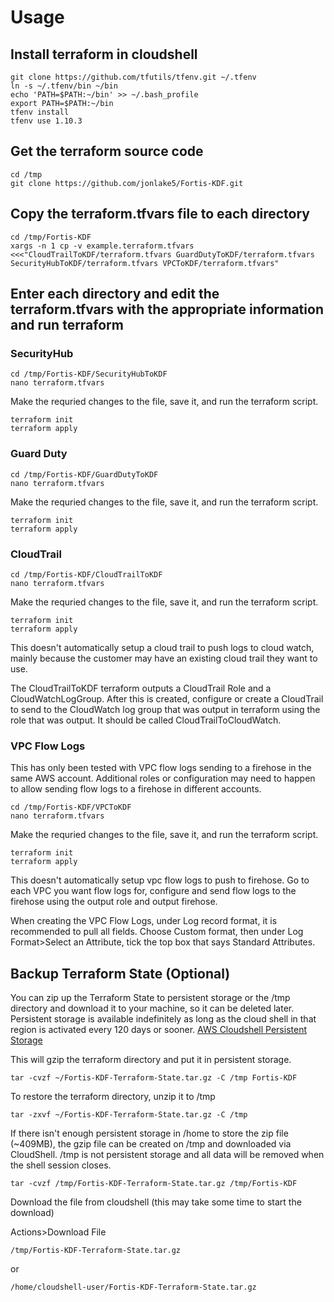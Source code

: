 # Usage

## Install terraform in cloudshell

```
git clone https://github.com/tfutils/tfenv.git ~/.tfenv
ln -s ~/.tfenv/bin ~/bin
echo 'PATH=$PATH:~/bin' >> ~/.bash_profile
export PATH=$PATH:~/bin
tfenv install
tfenv use 1.10.3
```

## Get the terraform source code

```
cd /tmp
git clone https://github.com/jonlake5/Fortis-KDF.git
```

## Copy the terraform.tfvars file to each directory

```
cd /tmp/Fortis-KDF
xargs -n 1 cp -v example.terraform.tfvars <<<"CloudTrailToKDF/terraform.tfvars GuardDutyToKDF/terraform.tfvars SecurityHubToKDF/terraform.tfvars VPCToKDF/terraform.tfvars"
```

## Enter each directory and edit the terraform.tfvars with the appropriate information and run terraform

### SecurityHub

```
cd /tmp/Fortis-KDF/SecurityHubToKDF
nano terraform.tfvars
```

Make the requried changes to the file, save it, and run the terraform script.

```
terraform init
terraform apply
```

### Guard Duty

```
cd /tmp/Fortis-KDF/GuardDutyToKDF
nano terraform.tfvars
```

Make the requried changes to the file, save it, and run the terraform script.

```
terraform init
terraform apply
```

### CloudTrail

```
cd /tmp/Fortis-KDF/CloudTrailToKDF
nano terraform.tfvars
```

Make the requried changes to the file, save it, and run the terraform script.

```
terraform init
terraform apply
```

This doesn't automatically setup a cloud trail to push logs to cloud watch, mainly because the customer may have an existing cloud trail they want to use.

The CloudTrailToKDF terraform outputs a CloudTrail Role and a CloudWatchLogGroup. After this is created, configure or create a CloudTrail to send to the CloudWatch log group that was output in terraform using the role that was output. It should be called CloudTrailToCloudWatch.

### VPC Flow Logs

This has only been tested with VPC flow logs sending to a firehose in the same AWS account. Additional roles or configuration may need to happen to allow sending flow logs to a firehose in different accounts.

```
cd /tmp/Fortis-KDF/VPCToKDF
nano terraform.tfvars
```

Make the requried changes to the file, save it, and run the terraform script.

```
terraform init
terraform apply
```

This doesn't automatically setup vpc flow logs to push to firehose. Go to each VPC you want flow logs for, configure and send flow logs to the firehose using the output role and output firehose.

When creating the VPC Flow Logs, under Log record format, it is recommended to pull all fields. Choose Custom format, then under Log Format>Select an Attribute, tick the top box that says Standard Attributes.

## Backup Terraform State (Optional)

You can zip up the Terraform State to persistent storage or the /tmp directory and download it to your machine, so it can be deleted later. Persistent storage is available indefinitely as long as the cloud shell in that region is activated every 120 days or sooner.
[AWS Cloudshell Persistent Storage](https://docs.aws.amazon.com/cloudshell/latest/userguide/limits.html#persistent-storage-limitations)

This will gzip the terraform directory and put it in persistent storage.

```
tar -cvzf ~/Fortis-KDF-Terraform-State.tar.gz -C /tmp Fortis-KDF
```

To restore the terraform directory, unzip it to /tmp

```
tar -zxvf ~/Fortis-KDF-Terraform-State.tar.gz -C /tmp
```

If there isn't enough persistent storage in /home to store the zip file (~409MB), the gzip file can be created on /tmp and downloaded via CloudShell. /tmp is not persistent storage and all data will be removed when the shell session closes.

```
tar -cvzf /tmp/Fortis-KDF-Terraform-State.tar.gz /tmp/Fortis-KDF
```

Download the file from cloudshell (this may take some time to start the download)

Actions>Download File

```
/tmp/Fortis-KDF-Terraform-State.tar.gz
```

or

```
/home/cloudshell-user/Fortis-KDF-Terraform-State.tar.gz
```
